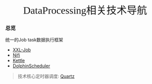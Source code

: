 
<div align=center><font face="黑体" size=6>DataProcessing相关技术导航</font></div>


### 总览

统一的Job task数据执行框架

* [XXL-Job](https://www.xuxueli.com/xxl-job/)
* [Nifi](https://nifi.apache.org/)
* [Kettle](https://github.com/pentaho/pentaho-kettle)
* [DolphinScheduler](https://dolphinscheduler.apache.org/en-us/index.html) 

> 技术核心定时器调度: [Quartz](http://www.quartz-scheduler.org/)
